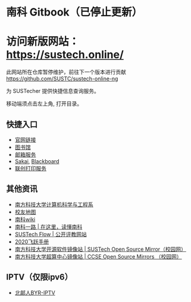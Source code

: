 # 南科 Gitbook（已停止更新）

# 访问新版网站：<https://sustech.online/>

此网站所在仓库暂停维护，前往下一个版本进行贡献 https://github.com/SUSTC/sustech-online-ng

为 SUSTecher 提供快捷信息查询服务。

移动端须点击左上角, 打开目录。

## 快捷入口
* [官网链接](http://www.sustech.edu.cn/)
* [图书馆](https://lib.sustech.edu.cn/)
* [邮箱服务](http://www.sustech.edu.cn/mail/)
* [Sakai](http://sakai.sustech.edu.cn), [Blackboard](https://bb.sustech.edu.cn/)
* [联创打印服务](http://pms.sustech.edu.cn)

## 其他资讯
* [南方科技大学计算机科学与工程系](http://cse.sustech.edu.cn/)
* [校友地图](https://sustech-application.github.io/SUSTech-Alumni-Map/)
* [南科wiki](https://sustc.wiki)
* [南科一路 | 在这里，读懂南科](https://nanke.suste.ch)
* [SUSTech Flow | 公开评教网站](https://sustechflow.top/)
* [2020飞跃手册](https://sustech-application.github.io/2020-Fall/#/)
* [南方科技大学开源软件镜像站 | SUSTech Open Source Mirror（校园网）](https://mirrors.sustc.us/)
* [南方科技大学超算中心镜像站 | CCSE Open Source Mirrors （校园网）](https://mirrors.sustech.rocks/)

## IPTV（仅限ipv6）
* [北邮人BYR-IPTV](http://tv.byr.cn/show)
